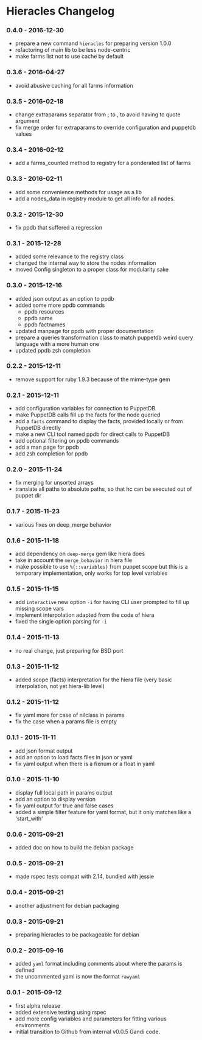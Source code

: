 Hieracles Changelog
=======================

### 0.4.0 - 2016-12-30
- prepare a new command `hieracles` for preparing version 1.0.0
- refactoring of main lib to be less node-centric
- make farms list not to use cache by default

### 0.3.6 - 2016-04-27
- avoid abusive caching for all farms information

### 0.3.5 - 2016-02-18
- change extraparams separator from ; to , to avoid having to quote argument
- fix merge order for extraparams to override configuration and puppetdb values

### 0.3.4 - 2016-02-12
- add a farms_counted method to registry for a ponderated list of farms

### 0.3.3 - 2016-02-11
- add some convenience methods for usage as a lib
- add a nodes_data in registry module to get all info for all nodes.

### 0.3.2 - 2015-12-30
- fix ppdb that suffered a regression

### 0.3.1 - 2015-12-28
- added some relevance to the registry class
- changed the internal way to store the nodes information
- moved Config singleton to a proper class for modularity sake

### 0.3.0 - 2015-12-16
- added json output as an option to ppdb
- added some more ppdb commands
  - ppdb resources <queries>
  - ppdb same
  - ppdb factnames
- updated manpage for ppdb with proper documentation
- prepare a queries transformation class to 
  match puppetdb weird query language with a more human one
- updated ppdb zsh completion

### 0.2.2 - 2015-12-11
- remove support for ruby 1.9.3
  because of the mime-type gem

### 0.2.1 - 2015-12-11
- add configuration variables for connection to PuppetDB
- make PuppetDB calls fill up the facts for the node queried
- add a `facts` command to display the facts, provided locally 
  or from PuppetDB directly
- make a new CLI tool named ppdb for direct calls to PuppetDB
- add optional filtering on ppdb commands
- add a man page for ppdb
- add zsh completion for ppdb

### 0.2.0 - 2015-11-24
- fix merging for unsorted arrays
- translate all paths to absolute paths,
  so that hc can be executed out of puppet dir

### 0.1.7 - 2015-11-23
- various fixes on deep_merge behavior

### 0.1.6 - 2015-11-18
- add dependency on `deep-merge` gem like hiera does
- take in account the `merge_behavior` in hiera file
- make possible to use `%{::variables}` from puppet scope
  but this is a temporary implementation, 
  only works for top level variables

### 0.1.5 - 2015-11-15
- add `interactive` new option `-i` for having 
  CLI user prompted to fill up missing scope vars
- implement interpolation adapted from the code of hiera
- fixed the single option parsing for `-i`

### 0.1.4 - 2015-11-13
- no real change, just preparing for BSD port

### 0.1.3 - 2015-11-12
- added scope (facts) interpretation for the hiera file
  (very basic interpolation, not yet hiera-lib level)

### 0.1.2 - 2015-11-12
- fix yaml more for case of nilclass in params
- fix the case when a params file is empty

### 0.1.1 - 2015-11-11
- add json format output
- add an option to load facts files in json or yaml
- fix yaml output when there is a fixnum or a float in yaml

### 0.1.0 - 2015-11-10
- display full local path in params output
- add an option to display version
- fix yaml output for true and false cases
- added a simple filter feature for yaml format,
  but it only matches like a 'start_with'

### 0.0.6 - 2015-09-21
- added doc on how to build the debian package

### 0.0.5 - 2015-09-21
- made rspec tests compat with 2.14, bundled with jessie

### 0.0.4 - 2015-09-21
- another adjustment for debian packaging

### 0.0.3 - 2015-09-21
- preparing hieracles to be packageable for debian

### 0.0.2 - 2015-09-16
- added `yaml` format including comments about where the params is defined
- the uncommented yaml is now the format `rawyaml`

### 0.0.1 - 2015-09-12
- first alpha release
- added extensive testing using rspec
- add more config variables and parameters for fitting various environments
- initial transition to Github from internal v0.0.5 Gandi code.
